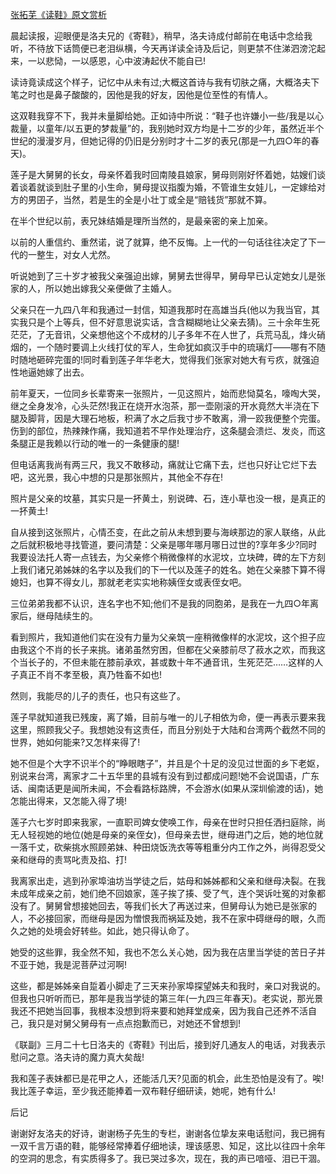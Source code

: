 [张拓芜《读鞋》原文赏析](https://www.vrrw.net/wx/8736.html)

晨起读报，迎眼便是洛夫兄的《寄鞋》，稍早，洛夫诗成付邮前在电话中念给我听，不待放下话筒便已老泪纵横，今天再详读全诗及后记，则更禁不住涕泗滂沱起来，一以悲恸，一以感恩，心中波涛起伏不能自已!

读诗竟读成这个样子，记忆中从未有过;大概这首诗与我有切肤之痛，大概洛夫下笔之时也是鼻子酸酸的，因他是我的好友，因他是位至性的有情人。

这双鞋我穿不下，我并未量脚给她。正如诗中所说：“鞋子也许嫌小一些/我是以心裁量，以童年/以五更的梦裁量”的，我别她时双方均是十二岁的少年，虽然近半个世纪的漫漫岁月，但她记得的仍旧是分别时才十二岁的表兄(那是一九四○年的春天)。

莲子是大舅舅的长女，母亲怀着我时回南陵县娘家，舅母则刚好怀着她，姑嫂们谈着谈着就谈到肚子里的小生命，舅母提议指腹为婚，不管谁生女娃儿，一定嫁给对方的男囝子，当然，若是生的全是小壮丁或全是“赔钱货”那就不算。



在半个世纪以前，表兄妹结婚是理所当然的，是最亲密的亲上加亲。

以前的人重信约、重然诺，说了就算，绝不反悔。上一代的一句话往往决定了下一代的一整生，对女人尤然。

听说她到了三十岁才被我父亲强迫出嫁，舅舅去世得早，舅母早已认定她女儿是张家的人，所以她出嫁我父亲便做了主婚人。

父亲只在一九四八年和我通过一封信，知道我那时在高雄当兵(他以为我当官，其实我只是个上等兵，但不好意思说实话，含含糊糊地让父亲去猜)。三十余年生死茫茫，了无音讯，父亲想他这个不成材的儿子多年不在人世了，兵荒马乱，烽火硝烟的，一个随时要调上火线打仗的军人，生命犹如疯汉手中的琉璃灯——哪有不随时随地砸碎完蛋的!同时看到莲子年华老大，觉得我们张家对她大有亏疚，就强迫性地逼她嫁了出去。

前年夏天，一位同乡长辈寄来一张照片，一见这照片，始而悲恸莫名，嚎啕大哭，继之全身发冷，心头茫然!我正在烧开水泡茶，那一壶刚滚的开水竟然大半浇在下腿及脚背，因是大理石地板，积满了水之后我寸步不敢离，滑一跤我便整个完蛋。伤到的部位，热辣辣作痛，我知道若不早作处理治疗，这条腿会溃烂、发炎，而这条腿正是我赖以行动的唯一的一条健康的腿!

但电话离我尚有两三尺，我又不敢移动，痛就让它痛下去，烂也只好让它烂下去吧，这光景，我心中想的只是那张照片，其他全不存在!

照片是父亲的坟墓，其实只是一抔黄土，别说碑、石，连小草也没一根，是真正的一抔黄土!

自从接到这张照片，心情丕变，在此之前从未想到要与海峡那边的家人联络，从此之后就积极地寻找管道，要问清楚：父亲是哪年哪月哪日过世的?享年多少?同时我要设法托人寄一点钱去，为父亲修个稍微像样的水泥坟，立块碑，碑的左下方刻上我们诸兄弟姊妹的名字以及我们的下一代以及莲子的姓名。她在父亲膝下算不得媳妇，也算不得女儿，那就老老实实地称姨侄女或表侄女吧。

三位弟弟我都不认识，连名字也不知;他们不是我的同胞弟，是我在一九四○年离家后，继母陆续生的。

看到照片，我知道他们实在没有力量为父亲筑一座稍微像样的水泥坟，这个担子应由我这个不肖的长子来挑。诸弟虽然穷困，但都在父亲膝前尽了菽水之欢，而我这个当长子的，不但未能在膝前承欢，甚或数十年不通音讯，生死茫茫……这样的人子真正不肖不孝至极，真乃牲畜不如也!

然则，我能尽的儿子的责任，也只有这些了。

莲子早就知道我已残废，离了婚，目前与唯一的儿子相依为命，便一再表示要来我这里，照顾我父子。我想她没有这责任，而且分别处于大陆和台湾两个截然不同的世界，她如何能来?又怎样来得了!

她不但是个大字不识半个的“睁眼瞎子”，并且是个十足的没见过世面的乡下老妪，别说来台湾，离家才二十五华里的县城有没有到过都成问题!她不会说国语，广东话、闽南话更是闻所未闻，不会看路标路牌，不会游水(如果从深圳偷渡的话)，她怎能出得来，又怎能入得了境!

莲子六七岁时即来我家，一直职司婢女使唤工作，母亲在世时只担任洒扫庭除，尚无人轻视她的地位(她是母亲的亲侄女)，但母亲去世，继母进门之后，她的地位就一落千丈，砍柴挑水照顾弟妹、种田烧饭洗衣等等粗重分内工作之外，尚得忍受父亲和继母的责骂叱责及掐、打!

我离家出走，逃到孙家埠油坊当学徒之后，姑母和姊姊都和父亲和继母决裂。在我未成年成亲之前，她们绝不回娘家，莲子挨了揍、受了气，连个哭诉吐冤的对象都没有了。舅舅曾想接她回去，等我们长大了再送过来，但舅母认为她已是张家的人，不必接回家，而继母是因为憎恨我而祸延及她，我不在家中碍继母的眼，久而久之她的处境会好转些。如此，她只得认命了。

她受的这些罪，我全然不知，我也不怎么关心她，因为我在店里当学徒的苦日子并不亚于她，我是泥菩萨过河啊!

这些，都是姊姊亲自踅着小脚走了三天来孙家埠探望姊夫和我时，亲口对我说的。但我也只听听而已，那年是我当学徒的第三年(一九四三年春天)。老实说，那光景我还不把她当回事，我根本没想到将来要和她拜堂成亲，因为我自己还养不活自己，我只是对舅父舅母有一点点抱歉而已，对她还不曾想到!

《联副》三月二十七日洛夫的《寄鞋》刊出后，接到好几通友人的电话，对我表示慰问之意。洛夫诗的魔力真大矣哉!

我和莲子表妹都已是花甲之人，还能活几天?见面的机会，此生恐怕是没有了。唉!我比莲子幸运，至少我还能捧着一双布鞋仔细研读，她呢，她有什么!

后记

谢谢好友洛夫的好诗，谢谢杨子先生的专栏，谢谢各位挚友来电话慰问，我已拥有一双千言万语的鞋，能够经常捧着仔细地读，理该感恩、知足，这比以往四十余年的空洞的思念，有实质得多了。我已哭过多次，现在，我的声已喑哑、泪已干涸。

